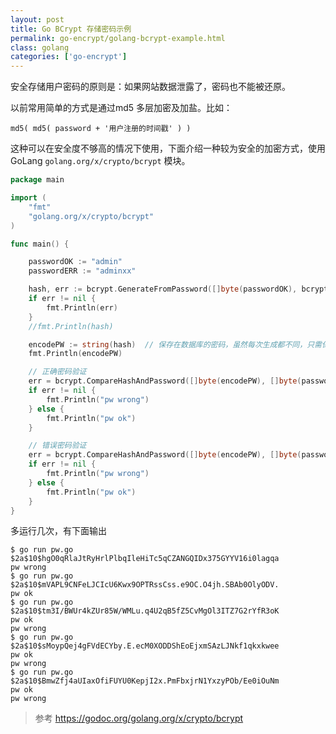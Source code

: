 ```yaml
---
layout: post
title: Go BCrypt 存储密码示例
permalink: go-encrypt/golang-bcrypt-example.html
class: golang
categories: ['go-encrypt']
---
```


安全存储用户密码的原则是：如果网站数据泄露了，密码也不能被还原。

以前常用简单的方式是通过md5 多层加密及加盐。比如：

```shell
md5( md5( password + '用户注册的时间戳' ) )
```

这种可以在安全度不够高的情况下使用，下面介绍一种较为安全的加密方式，使用 GoLang  `golang.org/x/crypto/bcrypt` 模块。

```go
package main

import (
    "fmt"
    "golang.org/x/crypto/bcrypt"
)

func main() {

    passwordOK := "admin"
    passwordERR := "adminxx"

    hash, err := bcrypt.GenerateFromPassword([]byte(passwordOK), bcrypt.DefaultCost)
    if err != nil {
        fmt.Println(err)
    }
    //fmt.Println(hash)

    encodePW := string(hash)  // 保存在数据库的密码，虽然每次生成都不同，只需保存一份即可
    fmt.Println(encodePW)

    // 正确密码验证
    err = bcrypt.CompareHashAndPassword([]byte(encodePW), []byte(passwordOK))
    if err != nil {
        fmt.Println("pw wrong")
    } else {
        fmt.Println("pw ok")
    }

    // 错误密码验证
    err = bcrypt.CompareHashAndPassword([]byte(encodePW), []byte(passwordERR))
    if err != nil {
        fmt.Println("pw wrong")
    } else {
        fmt.Println("pw ok")
    }
}
```

多运行几次，有下面输出

```shell
$ go run pw.go 
$2a$10$hgO0qRlaJtRyHrlPlbqIleHiTc5qCZANGQIDx375GYYV16i0lagqa
pw wrong
$ go run pw.go 
$2a$10$mVAPL9CNFeLJCIcU6Kwx9OPTRssCss.e9OC.O4jh.SBAb0OlyODV.
pw ok
$ go run pw.go 
$2a$10$tm3I/BWUr4kZUr85W/WMLu.q4U2qB5fZ5CvMgOl3ITZ7G2rYfR3oK
pw ok
pw wrong
$ go run pw.go 
$2a$10$sMoypQej4gFVdECYby.E.ecM0XODDShEoEjxmSAzLJNkf1qkxkwee
pw ok
pw wrong
$ go run pw.go 
$2a$10$BmwZfj4aUIaxOfiFUYU0KepjI2x.PmFbxjrN1YxzyPOb/Ee0iOuNm
pw ok
pw wrong
```

> 参考 https://godoc.org/golang.org/x/crypto/bcrypt